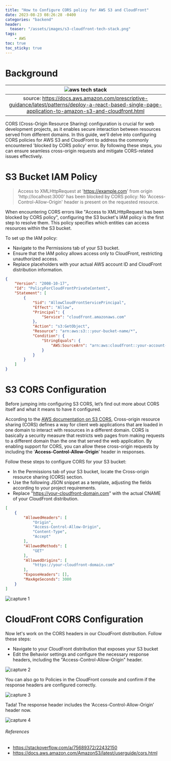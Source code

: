 ```yaml
---
title: "How to Configure CORS policy for AWS S3 and CloudFront"
date: 2023-08-23 08:26:28 -0400
categories: "backend"
header:
  teaser: "/assets/images/s3-cloudfront-tech-stack.png"
tags:
    - AWS
toc: true
toc_sticky: true
---
```


# Background

| ![aws tech stack](/assets/images/s3-cloudfront-tech-stack.png) |
|:--:|
| source: https://docs.aws.amazon.com/prescriptive-guidance/latest/patterns/deploy-a-react-based-single-page-application-to-amazon-s3-and-cloudfront.html |

CORS (Cross-Origin Resource Sharing) configuration is crucial for web development projects, as it enables secure interaction between resources served from different domains. In this guide, we'll delve into configuring CORS policies for AWS S3 and CloudFront to address the commonly encountered 'blocked by CORS policy' error. By following these steps, you can ensure seamless cross-origin requests and mitigate CORS-related issues effectively.

# S3 Bucket IAM Policy

> Access to XMLHttpRequest at 'https://example.com' from origin 'http://localhost:3000' has been blocked by CORS policy: No 'Access-Control-Allow-Origin' header is present on the requested resource.

When encountering CORS errors like "Access to XMLHttpRequest has been blocked by CORS policy", configuring the S3 bucket's IAM policy is the first step to resolve them. This policy specifies which entities can access resources within the S3 bucket.

To set up the IAM policy:
- Navigate to the Permissions tab of your S3 bucket.
- Ensure that the IAM policy allows access only to CloudFront, restricting unauthorized access.
- Replace placeholders with your actual AWS account ID and CloudFront distribution information.

```json
{
    "Version": "2008-10-17",
    "Id": "PolicyForCloudFrontPrivateContent",
    "Statement": [
        {
            "Sid": "AllowCloudFrontServicePrincipal",
            "Effect": "Allow",
            "Principal": {
                "Service": "cloudfront.amazonaws.com"
            },
            "Action": "s3:GetObject",
            "Resource": "arn:aws:s3:::your-bucket-name/*",
            "Condition": {
                "StringEquals": {
                    "AWS:SourceArn": "arn:aws:cloudfront::your-account-id:distribution/your-distribution-id"
                }
            }
        }
    ]
}
```

# S3 CORS Configuration

Before jumping into configuring S3 CORS, let’s find out more about CORS itself and what it means to have it configured.

According to the [AWS documentation on S3 CORS](https://docs.aws.amazon.com/AmazonS3/latest/userguide/cors.html), Cross-origin resource sharing (CORS) defines a way for client web applications that are loaded in one domain to interact with resources in a different domain. CORS is basically a security measure that restricts web pages from making requests to a different domain than the one that served the web application. By enabling support for CORS, you can allow these cross-origin requests by including the ‘**Access-Control-Allow-Origin**’ header in responses.

Follow these steps to configure CORS for your S3 bucket:
- In the Permissions tab of your S3 bucket, locate the Cross-origin resource sharing (CORS) section.
- Use the following JSON snippet as a template, adjusting the fields according to your project requirements.
- Replace "https://your-cloudfront-domain.com" with the actual CNAME of your CloudFront distribution.


```json
[
    {
        "AllowedHeaders": [
            "Origin",
            "Access-Control-Allow-Origin",
            "Content-Type",
            "Accept"
        ],
        "AllowedMethods": [
            "GET"
        ],
        "AllowedOrigins": [
            "https://your-cloudfront-domain.com"
        ],
        "ExposeHeaders": [],
        "MaxAgeSeconds": 3000
    }
]
```

![capture 1](/assets/images/s3-cloudfront-1.png)

# CloudFront CORS Configuration

Now let's work on the CORS headers in our CloudFront distribution. Follow these steps:

- Navigate to your CloudFront distribution that exposes your S3 bucket
- Edit the Behavior settings and configure the necessary response headers, including the "Access-Control-Allow-Origin" header.

![capture 2](/assets/images/s3-cloudfront-2.png)

You can also go to Policies in the CloudFront console and confirm if the response headers are configured correctly.

![capture 3](/assets/images/s3-cloudfront-3.png)

Tada! The response header includes the ‘Access-Control-Allow-Origin’ header now.

![capture 4](/assets/images/s3-cloudfront-4.png)


###### References
- https://stackoverflow.com/a/75689372/22432150
- https://docs.aws.amazon.com/AmazonS3/latest/userguide/cors.html
